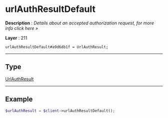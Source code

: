 # urlAuthResultDefault

**Description** : *Details about an accepted authorization request, for more info click here &raquo;*

**Layer** : 211

```tl
urlAuthResultDefault#a9d6db1f = UrlAuthResult;
```

---

## Type

[UrlAuthResult](type/UrlAuthResult)

---

## Example

```php
$urlAuthResult = $client->urlAuthResultDefault();
```